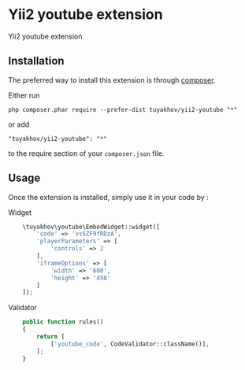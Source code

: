 Yii2 youtube extension
======================
Yii2 youtube extension

Installation
------------

The preferred way to install this extension is through [composer](http://getcomposer.org/download/).

Either run

```
php composer.phar require --prefer-dist tuyakhov/yii2-youtube "*"
```

or add

```
"tuyakhov/yii2-youtube": "*"
```

to the require section of your `composer.json` file.


Usage
-----

Once the extension is installed, simply use it in your code by  :

Widget

```php
    \tuyakhov\youtube\EmbedWidget::widget([
        'code' => 'vs5ZF9fRDzA',
        'playerParameters' => [
            'controls' => 2
        ],
        'iframeOptions' => [
            'width' => '600',
            'height' => '450'
        ]
    ]);
```

Validator

```php
    public function rules()
    {
        return [
            ['youtube_code', CodeValidator::className()],
        ];
    }
```